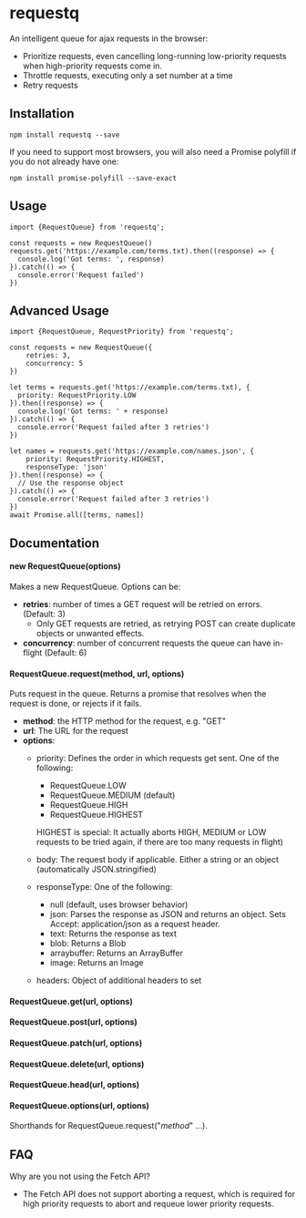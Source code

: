 # requestq
An intelligent queue for ajax requests in the browser:
* Prioritize requests, even cancelling long-running low-priority requests when high-priority requests come in.
* Throttle requests, executing only a set number at a time
* Retry requests 

## Installation
```
npm install requestq --save
```
If you need to support most browsers, you will also need a Promise polyfill if you do not already have one:
```
npm install promise-polyfill --save-exact
```

## Usage
```
import {RequestQueue} from 'requestq';

const requests = new RequestQueue()
requests.get('https://example.com/terms.txt).then((response) => {
  console.log('Got terms: ', response)  
}).catch(() => {
  console.error('Request failed')
})
```

## Advanced Usage
```
import {RequestQueue, RequestPriority} from 'requestq';

const requests = new RequestQueue({
    retries: 3,
    concurrency: 5
})

let terms = requests.get('https://example.com/terms.txt), {
  priority: RequestPriority.LOW
}).then((response) => {
  console.log('Got terms: ' + response)  
}).catch(() => {
  console.error('Request failed after 3 retries')
})

let names = requests.get('https://example.com/names.json', {
    priority: RequestPriority.HIGHEST,
    responseType: 'json'
}).then((response) => {
  // Use the response object
}).catch(() => {
  console.error('Request failed after 3 retries')
})
await Promise.all([terms, names])
```

## Documentation
#### new RequestQueue(options)
Makes a new RequestQueue. Options can be:
* **retries**: number of times a GET request will be retried on errors. (Default: 3)
  * Only GET requests are retried, as retrying POST can create duplicate objects or unwanted effects.
* **concurrency**: number of concurrent requests the queue can have in-flight (Default: 6)

#### RequestQueue.request(method, url, options)
Puts request in the queue. Returns a promise that resolves when
the request is done, or rejects if it fails.
* **method**: the HTTP method for the request, e.g. "GET"
* **url**: The URL for the request
* **options**:
    * priority: Defines the order in which requests get sent. One of the following:
        * RequestQueue.LOW
        * RequestQueue.MEDIUM (default) 
        * RequestQueue.HIGH
        * RequestQueue.HIGHEST 
        
        HIGHEST is special: It actually aborts HIGH, MEDIUM or LOW requests to be tried again,
        if there are too many requests in flight)
    * body: The request body if applicable. Either a string or an object (automatically JSON.stringified)
    * responseType: One of the following:
        * null (default, uses browser behavior)
        * json: Parses the response as JSON and returns an object. Sets Accept: application/json as a request header.
        * text: Returns the response as text
        * blob: Returns a Blob
        * arraybuffer: Returns an ArrayBuffer
        * image: Returns an Image
    * headers: Object of additional headers to set

#### RequestQueue.get(url, options)
#### RequestQueue.post(url, options)
#### RequestQueue.patch(url, options)
#### RequestQueue.delete(url, options)
#### RequestQueue.head(url, options)
#### RequestQueue.options(url, options)
Shorthands for RequestQueue.request("*method*" ...).

## FAQ
Why are you not using the Fetch API?
* The Fetch API does not support aborting a request, which is required for 
high priority requests to abort and requeue lower priority requests.

